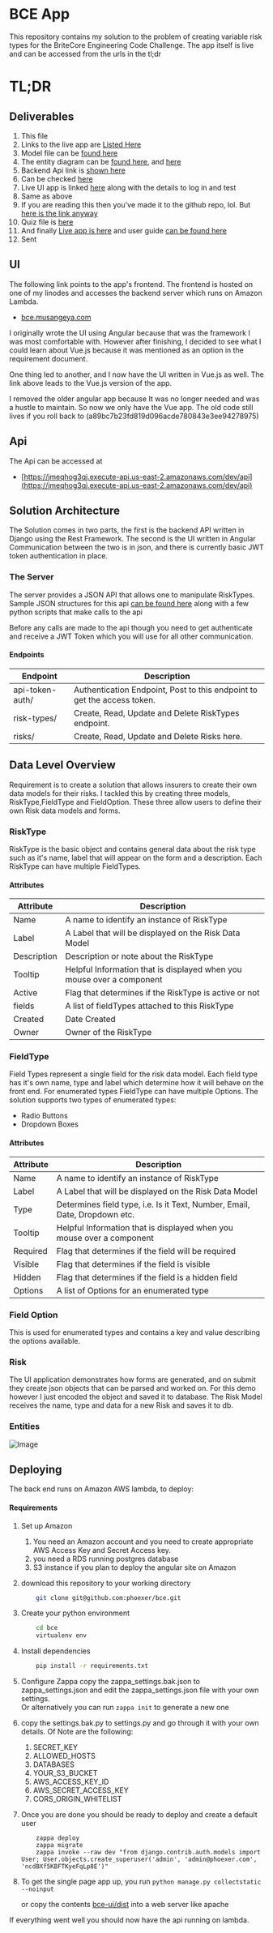 # BCE App

This repository contains my solution to the problem of creating variable risk types for the BriteCore Engineering Code Challenge.
The app itself is live and can be accessed from the urls in the tl;dr

# TL;DR

## Deliverables

1. This file
2. Links to the live app are [Listed Here](#ui)
3. Model file can be [found here](server/bce/models.py)
4. The entity diagram can be [found here](doc/Entities.png), and [here](#entities)
5. Backend Api link is [shown here](#server)
6. Can be checked [here](bce-server/bce/views.py)
7. Live UI app is linked [here](#ui) along with the details to log in and test
8. Same as above
9. If you are reading this then you've made it to the github repo, lol. But [here is the link anyway](https://github.com/phoexer/bce)
10. Quiz file is [here](doc/quiz.py)
11. And finally [Live app is here](https://bce.musangeya.com) and user guide [can be found here](doc/guide.md)
12. Sent

## <a name="ui"></a>UI

The following link points to the app's frontend. The frontend is hosted on one of my linodes and
accesses the backend server which runs on Amazon Lambda.

- [bce.musangeya.com](https://bce.musangeya.com)

I originally wrote the UI using Angular because that was the framework I was most comfortable with.
However after finishing, I decided to see what I could learn about Vue.js because it was mentioned as
an option in the requirement document.

One thing led to another, and I now have the UI written in Vue.js as well. The link above leads
to the Vue.js version of the app.

I removed the older angular app because It was no longer needed and was a hustle to maintain. So now we only have the Vue app.
The old code still lives if you roll back to (a89bc7b23fd819d096acde780843e3ee94278975)

## <a name="server"></a>Api

The Api can be accessed at

- [https://jmeqhog3qj.execute-api.us-east-2.amazonaws.com/dev/api](https://jmeqhog3qj.execute-api.us-east-2.amazonaws.com/dev/api)

## Solution Architecture

The Solution comes in two parts, the first is the backend API written in Django using the Rest Framework.
The second is the UI written in Angular
Communication between the two is in json, and there is currently basic JWT token authentication in place.

### The Server

The server provides a JSON API that allows one to manipulate RiskTypes.
Sample JSON structures for this api [can be found here](samples) along with a few python scripts
that make calls to the api

Before any calls are made to the api though you need to get authenticate and receive a JWT Token
which you will use for all other communication.

#### Endpoints

| Endpoint        | Description                                                             |
| --------------- | ----------------------------------------------------------------------- |
| api-token-auth/ | Authentication Endpoint, Post to this endpoint to get the access token. |
| risk-types/     | Create, Read, Update and Delete RiskTypes endpoint.                     |
| risks/          | Create, Read, Update and Delete Risks here.                             |

## Data Level Overview

Requirement is to create a solution that allows insurers to create their own data models for their risks.
I tackled this by creating three models, RiskType,FieldType and FieldOption.
These three allow users to define their own Risk data models and forms.

### RiskType

RiskType is the basic object and contains general data about the risk type such as it's name, label that
will appear on the form and a description. Each RiskType can have multiple FieldTypes.

#### Attributes

| Attribute   | Description                                                           |
| ----------- | --------------------------------------------------------------------- |
| Name        | A name to identify an instance of RiskType                            |
| Label       | A Label that will be displayed on the Risk Data Model                 |
| Description | Description or note about the RiskType                                |
| Tooltip     | Helpful Information that is displayed when you mouse over a component |
| Active      | Flag that determines if the RiskType is active or not                 |
| fields      | A list of fieldTypes attached to this RiskType                        |
| Created     | Date Created                                                          |
| Owner       | Owner of the RiskType                                                 |

### FieldType

Field Types represent a single field for the risk data model. Each field type has it's own name, type
and label which determine how it will behave on the front end.
For enumerated types FieldType can have multiple Options. The solution supports two types of enumerated types:

- Radio Buttons
- Dropdown Boxes

#### Attributes

| Attribute | Description                                                                |
| --------- | -------------------------------------------------------------------------- |
| Name      | A name to identify an instance of RiskType                                 |
| Label     | A Label that will be displayed on the Risk Data Model                      |
| Type      | Determines field type, i.e. Is it Text, Number, Email, Date, Dropdown etc. |
| Tooltip   | Helpful Information that is displayed when you mouse over a component      |
| Required  | Flag that determines if the field will be required                         |
| Visible   | Flag that determines if the field is visible                               |
| Hidden    | Flag that determines if the field is a hidden field                        |
| Options   | A list of Options for an enumerated type                                   |

### Field Option

This is used for enumerated types and contains a key and value describing the options available.

### Risk

The UI application demonstrates how forms are generated, and on submit they create json objects
that can be parsed and worked on. For this demo however I just encoded the object and saved it to
database.
The Risk Model receives the name, type and data for a new Risk and saves it to db.

### <a name="entities"></a>Entities

![Image](doc/Entities.png 'Entities')

## Deploying

The back end runs on Amazon AWS lambda, to deploy:

#### Requirements

1. Set up Amazon

   1. You need an Amazon account and you need to create appropriate AWS Access Key and Secret Access key.
   2. you need a RDS running postgres database
   3. S3 instance if you plan to deploy the angular site on Amazon

2. download this repository to your working directory

   ```sh
       git clone git@github.com:phoexer/bce.git
   ```

3. Create your python environment

   ```sh
       cd bce
       virtualenv env
   ```

4. Install dependencies

   ```sh
       pip install -r requirements.txt
   ```

5. Configure Zappa
   copy the zappa_settings.bak.json to zappa_settings.json and edit the zappa_settings.json file with your own settings.  
   Or alternatively you can run `zappa init` to generate a new one

6. copy the settings.bak.py to settings.py and go through it with your own details. Of Note are the following:

   1. SECRET_KEY
   2. ALLOWED_HOSTS
   3. DATABASES
   4. YOUR_S3_BUCKET
   5. AWS_ACCESS_KEY_ID
   6. AWS_SECRET_ACCESS_KEY
   7. CORS_ORIGIN_WHITELIST

7. Once you are done you should be ready to deploy and create a default user
   ```
       zappa deploy
       zappa migrate
       zappa invoke --raw dev "from django.contrib.auth.models import User; User.objects.create_superuser('admin', 'admin@phoexer.com', 'ncdBXf5KBFTKyeFqLp8E')"
   ```
8. To get the single page app up, you run
   `python manage.py collectstatic --noinput`

   or copy the contents [bce-ui/dist](bce-ui/dist) into a web server like apache

If everything went well you should now have the api running on lambda.

